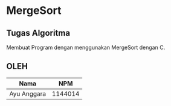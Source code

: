 # MergeSort
## Tugas Algoritma 
Membuat Program dengan menggunakan MergeSort dengan C.

## OLEH ##
Nama | NPM | 
---------|---------|
Ayu Anggara | 1144014 